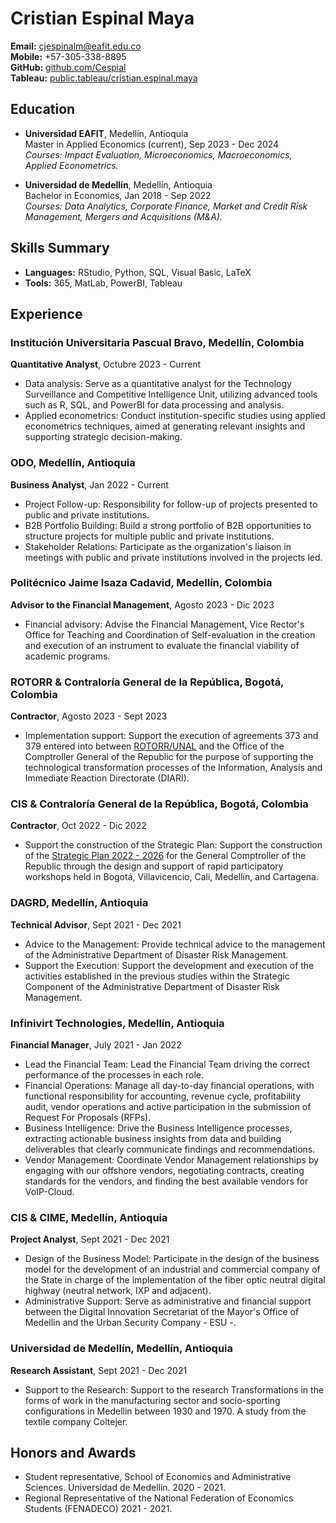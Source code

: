 # Cristian Espinal Maya

**Email:** [cjespinalm@eafit.edu.co](mailto:cjespinalm@eafit.edu.co)  
**Mobile:** +57-305-338-8895  
**GitHub:** [github.com/Cespial](https://github.com/Cespial)  
**Tableau:** [public.tableau/cristian.espinal.maya](https://public.tableau.com/app/profile/cristian.espinal.maya)

## Education
- **Universidad EAFIT**, Medellín, Antioquia  
  Master in Applied Economics (current), Sep 2023 - Dec 2024  
  *Courses: Impact Evaluation, Microeconomics, Macroeconomics, Applied Econometrics.*

- **Universidad de Medellín**, Medellín, Antioquia  
  Bachelor in Economics, Jan 2018 - Sep 2022  
  *Courses: Data Analytics, Corporate Finance, Market and Credit Risk Management, Mergers and Acquisitions (M&A).*

## Skills Summary
- **Languages:** RStudio, Python, SQL, Visual Basic, LaTeX
- **Tools:** 365, MatLab, PowerBI, Tableau

## Experience
### Institución Universitaria Pascual Bravo, Medellín, Colombia
**Quantitative Analyst**, Octubre 2023 - Current  
- Data analysis: Serve as a quantitative analyst for the Technology Surveillance and Competitive Intelligence Unit, utilizing advanced tools such as R, SQL, and PowerBI for data processing and analysis.
- Applied econometrics: Conduct institution-specific studies using applied econometrics techniques, aimed at generating relevant insights and supporting strategic decision-making.

### ODO, Medellín, Antioquia
**Business Analyst**, Jan 2022 - Current  
- Project Follow-up: Responsibility for follow-up of projects presented to public and private institutions.
- B2B Portfolio Building: Build a strong portfolio of B2B opportunities to structure projects for multiple public and private institutions.
- Stakeholder Relations: Participate as the organization's liaison in meetings with public and private institutions involved in the projects led.

### Politécnico Jaime Isaza Cadavid, Medellín, Colombia
**Advisor to the Financial Management**, Agosto 2023 - Dic 2023  
- Financial advisory: Advise the Financial Management, Vice Rector's Office for Teaching and Coordination of Self-evaluation in the creation and execution of an instrument to evaluate the financial viability of academic programs.

### ROTORR & Contraloría General de la República, Bogotá, Colombia
**Contractor**, Agosto 2023 - Sept 2023  
- Implementation support: Support the execution of agreements 373 and 379 entered into between [ROTORR/UNAL](https://rotorr.co) and the Office of the Comptroller General of the Republic for the purpose of supporting the technological transformation processes of the Information, Analysis and Immediate Reaction Directorate (DIARI).

### CIS & Contraloría General de la República, Bogotá, Colombia
**Contractor**, Oct 2022 - Dic 2022  
- Support the construction of the Strategic Plan: Support the construction of the [Strategic Plan 2022 - 2026](https://www.contraloria.gov.co/documents/20125/3958879/Plan+Estratégico+2022-2026.pdf/d0a2e78f-a2ed-9452-cb22-752e8e6e8caf?t=1672061041067) for the General Comptroller of the Republic through the design and support of rapid participatory workshops held in Bogotá, Villavicencio, Cali, Medellín, and Cartagena.

### DAGRD, Medellín, Antioquia
**Technical Advisor**, Sept 2021 - Dec 2021  
- Advice to the Management: Provide technical advice to the management of the Administrative Department of Disaster Risk Management.
- Support the Execution: Support the development and execution of the activities established in the previous studies within the Strategic Component of the Administrative Department of Disaster Risk Management.

### Infinivirt Technologies, Medellín, Antioquia
**Financial Manager**, July 2021 - Jan 2022  
- Lead the Financial Team: Lead the Financial Team driving the correct performance of the processes in each role.
- Financial Operations: Manage all day-to-day financial operations, with functional responsibility for accounting, revenue cycle, profitability audit, vendor operations and active participation in the submission of Request For Proposals (RFPs).
- Business Intelligence: Drive the Business Intelligence processes, extracting actionable business insights from data and building deliverables that clearly communicate findings and recommendations.
- Vendor Management: Coordinate Vendor Management relationships by engaging with our offshore vendors, negotiating contracts, creating standards for the vendors, and finding the best available vendors for VoIP-Cloud.

### CIS & CIME, Medellín, Antioquia
**Project Analyst**, Sept 2021 - Dec 2021  
- Design of the Business Model: Participate in the design of the business model for the development of an industrial and commercial company of the State in charge of the implementation of the fiber optic neutral digital highway (neutral network, IXP and adjacent).
- Administrative Support: Serve as administrative and financial support between the Digital Innovation Secretariat of the Mayor's Office of Medellin and the Urban Security Company - ESU -.

### Universidad de Medellín, Medellín, Antioquia
**Research Assistant**, Sept 2021 - Dec 2021  
- Support to the Research: Support to the research Transformations in the forms of work in the manufacturing sector and socio-sporting configurations in Medellin between 1930 and 1970. A study from the textile company Coltejer.

## Honors and Awards
- Student representative, School of Economics and Administrative Sciences. Universidad de Medellín. 2020 - 2021.
- Regional Representative of the National Federation of Economics Students (FENADECO) 2021 - 2021.
